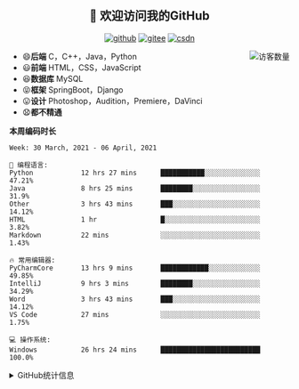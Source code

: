 <h2 align="center">👋 欢迎访问我的GitHub</h2>
<p align="center">
  <a href="https://github.com/eternidad33"><img src="https://img.shields.io/badge/GitHub-ff79c6" alt="github"></a>
  <a href="https://gitee.com/eternidad33"><img src="https://img.shields.io/badge/Gitee-fe7300" alt="gitee"></a>
  <a href="https://blog.csdn.net/qq_42907802"><img src="https://img.shields.io/badge/CSDN-cf000e" alt="csdn"></a>
</p>

<img align='right' src="https://profile-counter.glitch.me/eternidad33/count.svg" alt="访客数量"/>

- 😄**后端** C，C++，Java，Python
- 😃**前端** HTML，CSS，JavaScript
- 😆**数据库** MySQL
- 😝**框架** SpringBoot，Django
- 😛**设计** Photoshop，Audition，Premiere，DaVinci
- 😧**都不精通**

**本周编码时长**

<!--START_SECTION:waka-->
```text
Week: 30 March, 2021 - 06 April, 2021

💬 编程语言: 
Python            12 hrs 27 mins      ███████████░░░░░░░░░░░░░░   47.21% 
Java              8 hrs 25 mins       ████████░░░░░░░░░░░░░░░░░   31.9% 
Other             3 hrs 43 mins       ███░░░░░░░░░░░░░░░░░░░░░░   14.12% 
HTML              1 hr                █░░░░░░░░░░░░░░░░░░░░░░░░   3.82% 
Markdown          22 mins             ░░░░░░░░░░░░░░░░░░░░░░░░░   1.43%

🔥 常用编辑器: 
PyCharmCore       13 hrs 9 mins       ████████████░░░░░░░░░░░░░   49.85% 
IntelliJ          9 hrs 3 mins        ████████░░░░░░░░░░░░░░░░░   34.29% 
Word              3 hrs 43 mins       ███░░░░░░░░░░░░░░░░░░░░░░   14.12% 
VS Code           27 mins             ░░░░░░░░░░░░░░░░░░░░░░░░░   1.75%

💻 操作系统: 
Windows           26 hrs 24 mins      █████████████████████████   100.0%

```


<!--END_SECTION:waka-->




<details>
<summary>GitHub统计信息</summary>

<br/>

> 动态太少，不好意思展示
> 
> 下面的GitHub统计信息是来自于[github-readme-stats](https://github.com/anuraghazra/github-readme-stats)项目，里边有[中文文档](https://github.com/anuraghazra/github-readme-stats/blob/master/readme_cn.md)

<a href="https://github.com/eternidad33/eternidad33">
  <img align="center" src="https://github-readme-stats.anuraghazra1.vercel.app/api?username=eternidad33&show_icons=true" />
</a>
<br/>

---

*近期更新的仓库*

<a href="https://github.com/eternidad33/eternidad33">
  <img align="center" src="https://github-readme-stats.anuraghazra1.vercel.app/api/pin/?username=eternidad33&repo=eternidad33" />
</a>    
<a href="https://gitee.com/eternidad33/leetcode">
  <img align="center" src="https://github-readme-stats.anuraghazra1.vercel.app/api/pin/?username=eternidad33&repo=leetcode" />
</a>

<br/>

<br/>

[![eternidad33's contribution graph as a Game of Life](https://github4life.herokuapp.com/eternidad33.gif)](https://github4life.herokuapp.com/eternidad33)

</details>


